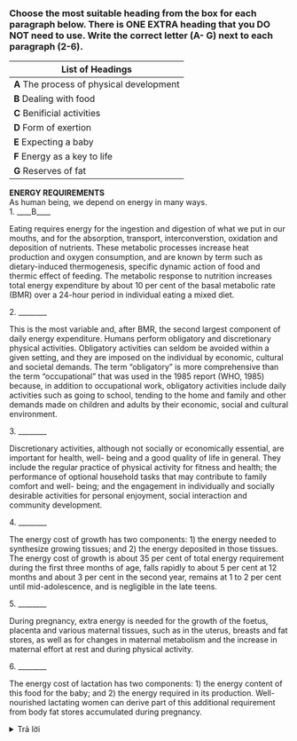
### Choose the most suitable heading from the box for each paragraph below. There is ONE EXTRA heading that you DO NOT need to use.  Write the correct letter (A- G) next to each paragraph (2-6).

| List of Headings |
|------------------|
| **A**  The process of physical development |
| **B**  Dealing with food |
| **C**  Benificial activities |
| **D**  Form of exertion |
| **E**  Expecting a baby |
| **F**  Energy as a key to life |
| **G**  Reserves of fat |
**ENERGY REQUIREMENTS**  
As human being, we depend on energy in many ways.  
1\.  \_\_\_\_B\_\_\_\_

Eating requires energy for the ingestion and digestion of what we put in our mouths, and for the absorption, transport, interconverstion, oxidation and deposition of nutrients. These metabolic processes increase heat production and oxygen consumption, and are known by term such as  dietary-induced thermogenesis, specific dynamic action of food and thermic effect of feeding. The metabolic response to nutrition increases total energy expenditure by about 10 per cent of the basal metabolic rate (BMR) over a 24-hour period in individual eating a mixed diet.  

2\.  \_\_\_\_\_\_\_\_

This is the most variable and, after BMR, the second largest component of daily energy expenditure. Humans perform  obligatory  and  discretionary  physical activities. Obligatory activities can seldom be avoided within a given setting, and they are imposed on the individual by economic, cultural and societal demands. The term “obligatory” is more comprehensive than the term “occupational” that was used in the 1985 report (WHO, 1985) because, in addition to occupational work, obligatory activities include daily activities such as going to school, tending to the home and family and other demands made on children and adults by their economic, social and cultural environment. 

3\.  \_\_\_\_\_\_\_\_

Discretionary activities, although not socially or economically essential, are important for health, well- being and a good quality of life in general. They include the regular practice of physical activity for fitness and health; the performance of optional household tasks that may contribute to family comfort and well- being; and the engagement in individually and socially desirable activities for personal enjoyment, social interaction and community development. 

4\.  \_\_\_\_\_\_\_\_

The energy cost of growth has two components: 1) the energy needed to synthesize growing tissues; and 2) the energy deposited in those tissues. The energy cost of growth is about 35 per cent of total energy requirement during the first three months of age, falls rapidly to about 5 per cent at 12 months and about 3 per cent in the second year, remains at 1 to 2 per cent until mid-adolescence, and is negligible in the late teens. 

5\.  \_\_\_\_\_\_\_\_

During pregnancy, extra energy is needed for the growth of the foetus, placenta and various maternal tissues, such as in the  uterus, breasts and fat stores, as well as for changes in maternal metabolism and the increase in maternal effort at rest and during physical activity. 

6\.  \_\_\_\_\_\_\_\_

The energy cost of lactation has two components: 1) the energy content of this food for the baby; and 2) the energy required in its production. Well-nourished lactating women can derive part of this additional requirement from body fat stores accumulated during pregnancy.


<details><summary>Trả lời</summary>
<p>

2. D
3. C
4. A
5. E
6. G

</p>
</details>